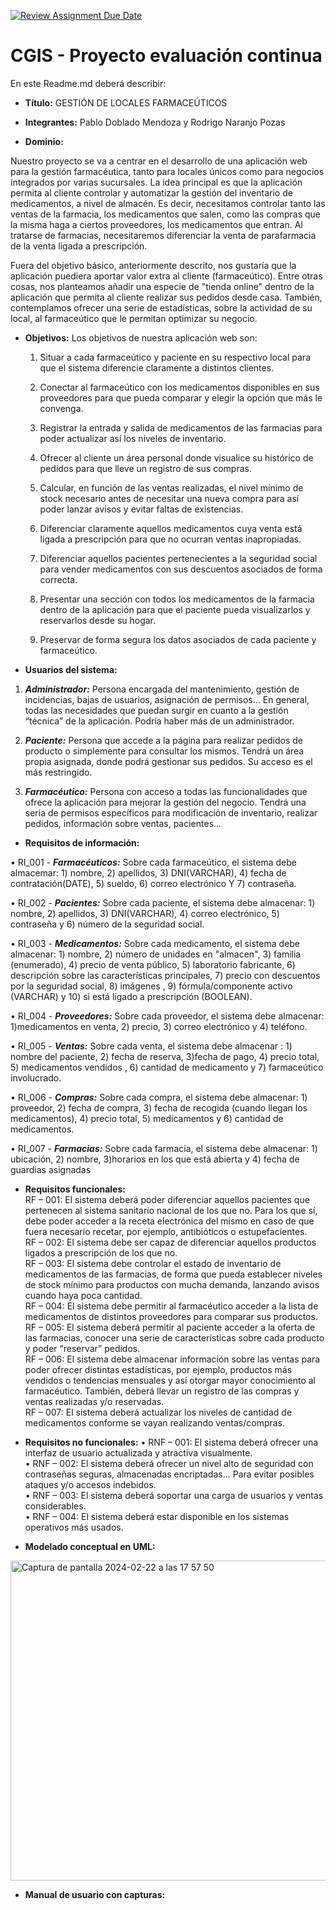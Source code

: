 [![Review Assignment Due Date](https://classroom.github.com/assets/deadline-readme-button-24ddc0f5d75046c5622901739e7c5dd533143b0c8e959d652212380cedb1ea36.svg)](https://classroom.github.com/a/aMYFqSAE)
# CGIS - Proyecto evaluación continua

En este Readme.md deberá describir:
- **Título:**
GESTIÓN DE LOCALES FARMACEÚTICOS
  
- **Integrantes:**
Pablo Doblado Mendoza y Rodrigo Naranjo Pozas
  
- **Dominio:**

Nuestro proyecto se va a centrar en el desarrollo de una aplicación web para la gestión farmacéutica, tanto para locales únicos como para negocios integrados por varias sucursales. La idea principal es que la aplicación permita al cliente controlar y automatizar la gestión del inventario de medicamentos, a nivel de almacén. Es decir, necesitamos controlar tanto las ventas de la farmacia, los medicamentos que salen, como las compras que la misma haga a ciertos proveedores, los medicamentos que entran. Al tratarse de farmacias, necesitaremos diferenciar la venta de parafarmacia de la venta ligada a prescripción.

Fuera del objetivo básico, anteriormente descrito, nos gustaría que la aplicación puediera aportar valor extra al cliente (farmaceútico). Entre otras cosas, nos planteamos añadir una especie de "tienda online" dentro de la aplicación que permita al cliente realizar sus pedidos desde casa. También, contemplamos ofrecer una serie de estadísticas, sobre la actividad de su local, al farmaceútico que le permitan optimizar su negocio.

- **Objetivos:**
Los objetivos de nuestra aplicación web son:

  1) Situar a cada farmaceútico y paciente en su respectivo local para que el sistema diferencie claramente a distintos clientes.

  2) Conectar al farmaceútico con los medicamentos disponibles en sus proveedores para que pueda comparar y elegir la opción que más le convenga.
        
  3) Registrar la entrada y salida de medicamentos de las farmacias para poder actualizar así los niveles de inventario.
        
  4) Ofrecer al cliente un área personal donde visualice su histórico de pedidos para que lleve un registro de sus compras.
        
  5) Calcular, en función de las ventas realizadas, el nivel mínimo de stock necesario antes de necesitar una nueva compra para así poder lanzar avisos y evitar faltas de existencias.
        
  6) Diferenciar claramente aquellos medicamentos cuya venta está ligada a prescripción para que no ocurran ventas inapropiadas.
        
  7) Diferenciar aquellos pacientes pertenecientes a la seguridad social para vender medicamentos con sus descuentos asociados de forma correcta.
        
  8) Presentar una sección con todos los medicamentos de la farmacia dentro de la aplicación para que el paciente pueda visualizarlos y reservarlos desde su hogar.
        
  9) Preservar de forma segura los datos asociados de cada paciente y farmaceútico.
  
- **Usuarios del sistema:**  

1.	***Administrador:*** Persona encargada del mantenimiento, gestión de incidencias, bajas de usuarios, asignación de permisos... En general, todas las necesidades que puedan surgir en cuanto a la gestión “técnica” de la aplicación. Podría haber más de un administrador.  

2.	***Paciente:*** Persona que accede a la página para realizar pedidos de producto o simplemente para consultar los mismos. Tendrá un área propia asignada, donde podrá gestionar sus pedidos. Su acceso es el más restringido.  

3.	***Farmacéutico:*** Persona con acceso a todas las funcionalidades que ofrece la aplicación para mejorar la gestión del negocio. Tendrá una seria de permisos específicos para modificación de inventario, realizar pedidos, información sobre ventas, pacientes...  

- **Requisitos de información:**

•	RI_001 - ***Farmacéuticos:*** Sobre cada farmaceútico, el sistema debe almacemar: 1) nombre, 2) apellidos, 3) DNI(VARCHAR), 4) fecha de contratación(DATE), 5) sueldo, 6) correo electrónico Y 7) contraseña. 

•	RI_002 - ***Pacientes:*** Sobre cada paciente, el sistema debe almacenar: 1) nombre, 2) apellidos, 3) DNI(VARCHAR), 4) correo electrónico, 5) contraseña y 6) número de la seguridad social.  

•	RI_003 - ***Medicamentos:*** Sobre cada medicamento, el sistema debe almacenar:  1) nombre, 2) número de unidades en "almacen", 3) familia (enumerado), 4) precio de venta público, 5) laboratorio fabricante, 6) descripción sobre las características principales, 7) precio con descuentos por la seguridad social, 8) imágenes , 9) fórmula/componente activo (VARCHAR) y 10) si está ligado a prescripción (BOOLEAN).

•	RI_004 - ***Proveedores:*** Sobre cada proveedor, el sistema debe almacenar:  1)medicamentos en venta, 2) precio, 3) correo electrónico y 4) teléfono.  

•	RI_005 - ***Ventas:*** Sobre cada venta, el sistema debe almacenar :  1) nombre del paciente, 2) fecha de reserva, 3)fecha de pago, 4) precio total, 5) medicamentos vendidos , 6) cantidad de medicamento y 7) farmaceútico involucrado. 

•   RI_006 - ***Compras:*** Sobre cada compra, el sistema debe almacenar: 1) proveedor, 2) fecha de compra, 3) fecha de recogida (cuando llegan los medicamentos), 4) precio total, 5) medicamentos y 6) cantidad de medicamentos.

•	RI_007 - ***Farmacias:*** Sobre cada farmacia, el sistema debe almacenar:  1) ubicación, 2) nombre, 3)horarios en los que está abierta y 4) fecha de guardias asignadas

- **Requisitos funcionales:**  
RF – 001: El sistema deberá poder diferenciar aquellos pacientes que pertenecen al sistema sanitario nacional de los que no. Para los que sí, debe poder acceder a la receta electrónica del mismo en caso de que fuera necesario recetar, por ejemplo, antibióticos o estupefacientes.   
RF – 002: El sistema debe ser capaz de diferenciar aquellos productos ligados a prescripción de los que no.  
RF – 003: El sistema debe controlar el estado de inventario de medicamentos de las farmacias, de forma que pueda establecer niveles de stock mínimo para productos con mucha demanda, lanzando avisos cuando haya poca cantidad.  
RF – 004: El sistema debe permitir al farmacéutico acceder a la lista de medicamentos de distintos proveedores para comparar sus productos.  
RF – 005: El sistema deberá permitir al paciente acceder a la oferta de las farmacias, conocer una serie de características sobre cada producto y poder “reservar” pedidos.  
RF – 006: El sistema debe almacenar información sobre las ventas para poder ofrecer distintas estadísticas, por ejemplo, productos más vendidos o tendencias mensuales y así otorgar mayor conocimiento al farmacéutico. También, deberá llevar un registro de las compras y ventas realizadas y/o reservadas.  
RF – 007: El sistema deberá actualizar los niveles de cantidad de medicamentos conforme se vayan realizando ventas/compras.  

- **Requisitos no funcionales:**
•	RNF – 001: El sistema deberá ofrecer una interfaz de usuario actualizada y atractiva visualmente.  
•	RNF – 002: El sistema deberá ofrecer un nivel alto de seguridad con contraseñas seguras, almacenadas encriptadas... Para evitar posibles ataques y/o accesos indebidos.  
•	RNF – 003: El sistema deberá soportar una carga de usuarios y ventas considerables.  
•	RNF – 004: El sistema deberá estar disponible en los sistemas operativos más usados.  

- **Modelado conceptual en UML:**  
<img width="512" alt="Captura de pantalla 2024-02-22 a las 17 57 50" src="https://github.com/CGIS-2024/proyecto-evaluacion-continua-gruporp/assets/137097471/005f9c78-fa30-4ebd-95f0-0ac84058c6bc">




- **Manual de usuario con capturas:**
